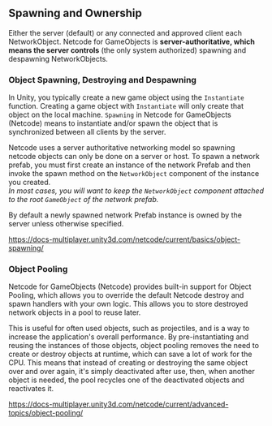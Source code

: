 ## Spawning and Ownership
Either the server (default) or any connected and approved client each NetworkObject. Netcode for GameObjects is **server-authoritative, which means the server controls** (the only system authorized) spawning and despawning NetworkObjects.

### Object Spawning, Destroying and Despawning
In Unity, you typically create a new game object using the `Instantiate` function. Creating a game object with `Instantiate` will only create that object on the local machine. `Spawning` in Netcode for GameObjects (Netcode) means to instantiate and/or spawn the object that is synchronized between all clients by the server.

Netcode uses a server authoritative networking model so spawning netcode objects can only be done on a server or host. To spawn a network prefab, you must first create an instance of the network Prefab and then invoke the spawn method on the `NetworkObject` component of the instance you created.  
_In most cases, you will want to keep the `NetworkObject` component attached to the root `GameObject` of the network prefab._

By default a newly spawned network Prefab instance is owned by the server unless otherwise specified.

https://docs-multiplayer.unity3d.com/netcode/current/basics/object-spawning/


### Object Pooling

Netcode for GameObjects (Netcode) provides built-in support for Object Pooling, which allows you to override the default Netcode destroy and spawn handlers with your own logic. This allows you to store destroyed network objects in a pool to reuse later. 


This is useful for often used objects, such as projectiles, and is a way to increase the application's overall performance. By pre-instantiating and reusing the instances of those objects, object pooling removes the need to create or destroy objects at runtime, which can save a lot of work for the CPU. This means that instead of creating or destroying the same object over and over again, it's simply deactivated after use, then, when another object is needed, the pool recycles one of the deactivated objects and reactivates it.

https://docs-multiplayer.unity3d.com/netcode/current/advanced-topics/object-pooling/





